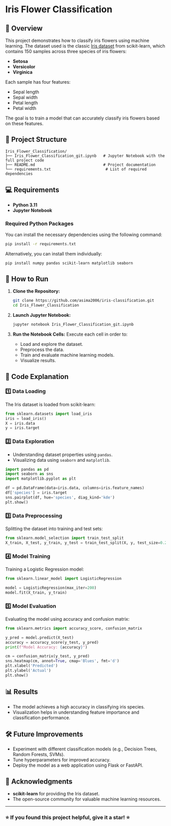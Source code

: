 # Iris Flower Classification

## 📌 Overview
This project demonstrates how to classify iris flowers using machine learning. The dataset used is the classic [Iris dataset](https://archive.ics.uci.edu/ml/datasets/iris) from scikit-learn, which contains 150 samples across three species of iris flowers:
- **Setosa**
- **Versicolor**
- **Virginica**

Each sample has four features:
- Sepal length
- Sepal width
- Petal length
- Petal width

The goal is to train a model that can accurately classify iris flowers based on these features.

## 📂 Project Structure
```
Iris_Flower_Classification/
├── Iris_Flower_Classification_git.ipynb   # Jupyter Notebook with the full project code
├── README.md                              # Project documentation
└── requirements.txt                        # List of required dependencies
```

## 💻 Requirements
- **Python 3.11**
- **Jupyter Notebook**

### Required Python Packages
You can install the necessary dependencies using the following command:

```bash
pip install -r requirements.txt
```

Alternatively, you can install them individually:
```bash
pip install numpy pandas scikit-learn matplotlib seaborn
```

## 🚀 How to Run

1. **Clone the Repository:**
   ```bash
   git clone https://github.com/asima2006/iris-classification.git
   cd Iris_Flower_Classification
   ```

2. **Launch Jupyter Notebook:**
   ```bash
   jupyter notebook Iris_Flower_Classification_git.ipynb
   ```

3. **Run the Notebook Cells:**
   Execute each cell in order to:
   - Load and explore the dataset.
   - Preprocess the data.
   - Train and evaluate machine learning models.
   - Visualize results.

## 📜 Code Explanation

### 1️⃣ Data Loading
The Iris dataset is loaded from scikit-learn:
```python
from sklearn.datasets import load_iris
iris = load_iris()
X = iris.data
y = iris.target
```

### 2️⃣ Data Exploration
- Understanding dataset properties using `pandas`.
- Visualizing data using `seaborn` and `matplotlib`.

```python
import pandas as pd
import seaborn as sns
import matplotlib.pyplot as plt

df = pd.DataFrame(data=iris.data, columns=iris.feature_names)
df['species'] = iris.target
sns.pairplot(df, hue='species', diag_kind='kde')
plt.show()
```

### 3️⃣ Data Preprocessing
Splitting the dataset into training and test sets:
```python
from sklearn.model_selection import train_test_split
X_train, X_test, y_train, y_test = train_test_split(X, y, test_size=0.2, random_state=42)
```

### 4️⃣ Model Training
Training a Logistic Regression model:
```python
from sklearn.linear_model import LogisticRegression

model = LogisticRegression(max_iter=200)
model.fit(X_train, y_train)
```

### 5️⃣ Model Evaluation
Evaluating the model using accuracy and confusion matrix:
```python
from sklearn.metrics import accuracy_score, confusion_matrix

y_pred = model.predict(X_test)
accuracy = accuracy_score(y_test, y_pred)
print(f"Model Accuracy: {accuracy}")

cm = confusion_matrix(y_test, y_pred)
sns.heatmap(cm, annot=True, cmap='Blues', fmt='d')
plt.xlabel('Predicted')
plt.ylabel('Actual')
plt.show()
```

## 📊 Results
- The model achieves a high accuracy in classifying iris species.
- Visualization helps in understanding feature importance and classification performance.

## 🛠 Future Improvements
- Experiment with different classification models (e.g., Decision Trees, Random Forests, SVMs).
- Tune hyperparameters for improved accuracy.
- Deploy the model as a web application using Flask or FastAPI.

## 🤝 Acknowledgments
- **scikit-learn** for providing the Iris dataset.
- The open-source community for valuable machine learning resources.

---
### ⭐ If you found this project helpful, give it a star! ⭐